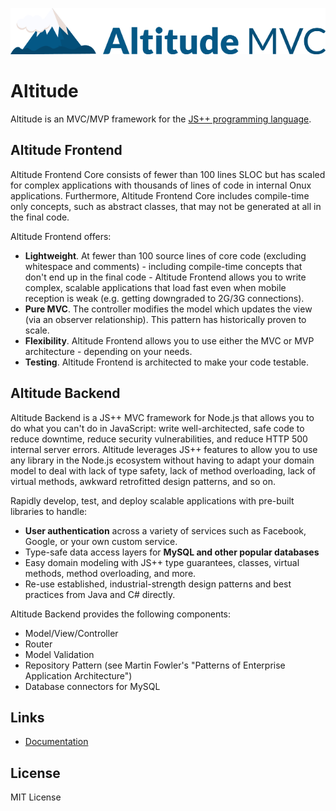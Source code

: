 ![Altitude MVC for JS++](logo.png)

# Altitude

Altitude is an MVC/MVP framework for the [JS++ programming language](https://www.onux.com/jspp/).

## Altitude Frontend

Altitude Frontend Core consists of fewer than 100 lines SLOC but has scaled for complex applications with thousands of
lines of code in internal Onux applications. Furthermore, Altitude Frontend Core includes compile-time only concepts,
such as abstract classes, that may not be generated at all in the final code.

Altitude Frontend offers:

* **Lightweight**. At fewer than 100 source lines of core code (excluding whitespace and comments) - including
compile-time concepts that don't end up in the final code - Altitude Frontend allows you to write complex, scalable
applications that load fast even when mobile reception is weak (e.g. getting downgraded to 2G/3G connections).
* **Pure MVC**. The controller modifies the model which updates the view (via an observer relationship). This pattern
has historically proven to scale.
* **Flexibility**. Altitude Frontend allows you to use either the MVC or MVP architecture - depending on your needs.
* **Testing**. Altitude Frontend is architected to make your code testable.

## Altitude Backend

Altitude Backend is a JS++ MVC framework for Node.js that allows you to do what you can't do in JavaScript: write
well-architected, safe code to reduce downtime, reduce security vulnerabilities, and reduce HTTP 500 internal server
errors. Altitude leverages JS++ features to allow you to use any library in the Node.js ecosystem without having to
adapt your domain model to deal with lack of type safety, lack of method overloading, lack of virtual methods, awkward
retrofitted design patterns, and so on.

Rapidly develop, test, and deploy scalable applications with pre-built libraries to handle:

* **User authentication** across a variety of services such as Facebook, Google, or your own custom service.
* Type-safe data access layers for **MySQL and other popular databases**
* Easy domain modeling with JS++ type guarantees, classes, virtual methods, method overloading, and more.
* Re-use established, industrial-strength design patterns and best practices from Java and C# directly.

Altitude Backend provides the following components:

* Model/View/Controller
* Router
* Model Validation
* Repository Pattern (see Martin Fowler's "Patterns of Enterprise Application Architecture")
* Database connectors for MySQL

## Links

* [Documentation](https://docs.onux.com/en-US/Developers/JavaScript-PP/Altitude-MVC)

## License

MIT License